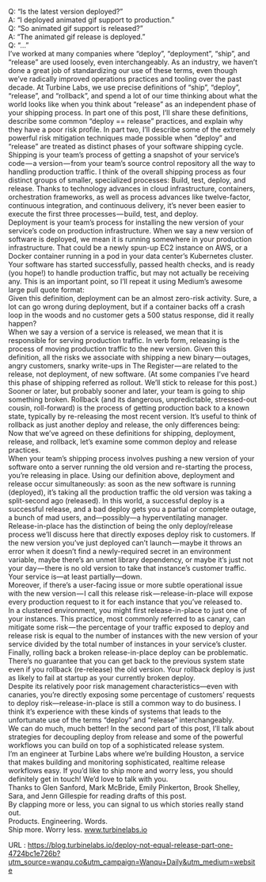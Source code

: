   Q: “Is the latest version deployed?”  
    A: “I deployed animated gif support to production.”  
    Q: “So animated gif support is released?”  
    A: “The animated gif release is deployed.”  
    Q: “…”  
    I’ve worked at many companies where “deploy”, “deployment”, “ship”, and “release” are used loosely, even interchangeably. As an industry, we haven’t done a great job of standardizing our use of these terms, even though we’ve radically improved operations practices and tooling over the past decade. At Turbine Labs, we use precise definitions of “ship”, “deploy”, “release”, and “rollback”, and spend a lot of our time thinking about what the world looks like when you think about “release” as an independent phase of your shipping process. In part one of this post, I’ll share these definitions, describe some common “deploy == release” practices, and explain why they have a poor risk profile. In part two, I’ll describe some of the extremely powerful risk mitigation techniques made possible when “deploy” and “release” are treated as distinct phases of your software shipping cycle.  
    Shipping is your team’s process of getting a snapshot of your service’s code — a version — from your team’s source control repository all the way to handling production traffic. I think of the overall shipping process as four distinct groups of smaller, specialized processes: Build, test, deploy, and release. Thanks to technology advances in cloud infrastructure, containers, orchestration frameworks, as well as process advances like twelve-factor, continuous integration, and continuous delivery, it’s never been easier to execute the first three processes — build, test, and deploy.  
    Deployment is your team’s process for installing the new version of your service’s code on production infrastructure. When we say a new version of software is deployed, we mean it is running somewhere in your production infrastructure. That could be a newly spun-up EC2 instance on AWS, or a Docker container running in a pod in your data center’s Kubernetes cluster. Your software has started successfully, passed health checks, and is ready (you hope!) to handle production traffic, but may not actually be receiving any. This is an important point, so I’ll repeat it using Medium’s awesome large pull quote format:  
    Given this definition, deployment can be an almost zero-risk activity. Sure, a lot can go wrong during deployment, but if a container backs off a crash loop in the woods and no customer gets a 500 status response, did it really happen?  
    When we say a version of a service is released, we mean that it is responsible for serving production traffic. In verb form, releasing is the process of moving production traffic to the new version. Given this definition, all the risks we associate with shipping a new binary — outages, angry customers, snarky write-ups in The Register — are related to the release, not deployment, of new software. (At some companies I’ve heard this phase of shipping referred as rollout. We’ll stick to release for this post.)  
    Sooner or later, but probably sooner and later, your team is going to ship something broken. Rollback (and its dangerous, unpredictable, stressed-out cousin, roll-forward) is the process of getting production back to a known state, typically by re-releasing the most recent version. It’s useful to think of rollback as just another deploy and release, the only differences being:  
    Now that we’ve agreed on these definitions for shipping, deployment, release, and rollback, let’s examine some common deploy and release practices.  
    When your team’s shipping process involves pushing a new version of your software onto a server running the old version and re-starting the process, you’re releasing in place. Using our definition above, deployment and release occur simultaneously: as soon as the new software is running (deployed), it’s taking all the production traffic the old version was taking a split-second ago (released). In this world, a successful deploy is a successful release, and a bad deploy gets you a partial or complete outage, a bunch of mad users, and—possibly—a hyperventilating manager.  
    Release-in-place has the distinction of being the only deploy/release process we’ll discuss here that directly exposes deploy risk to customers. If the new version you’ve just deployed can’t launch — maybe it throws an error when it doesn’t find a newly-required secret in an environment variable, maybe there’s an unmet library dependency, or maybe it’s just not your day — there is no old version to take that instance’s customer traffic. Your service is—at least partially—down.  
    Moreover, if there’s a user-facing issue or more subtle operational issue with the new version — I call this release risk — release-in-place will expose every production request to it for each instance that you’ve released to.  
    In a clustered environment, you might first release-in-place to just one of your instances. This practice, most commonly referred to as canary, can mitigate some risk — the percentage of your traffic exposed to deploy and release risk is equal to the number of instances with the new version of your service divided by the total number of instances in your service’s cluster.  
    Finally, rolling back a broken release-in-place deploy can be problematic. There’s no guarantee that you can get back to the previous system state even if you rollback (re-release) the old version. Your rollback deploy is just as likely to fail at startup as your currently broken deploy.  
    Despite its relatively poor risk management characteristics—even with canaries, you’re directly exposing some percentage of customers’ requests to deploy risk—release-in-place is still a common way to do business. I think it’s experience with these kinds of systems that leads to the unfortunate use of the terms “deploy” and “release” interchangeably.  
    We can do much, much better! In the second part of this post, I’ll talk about strategies for decoupling deploy from release and some of the powerful workflows you can build on top of a sophisticated release system.  
    I’m an engineer at Turbine Labs where we’re building Houston, a service that makes building and monitoring sophisticated, realtime release workflows easy. If you’d like to ship more and worry less, you should definitely get in touch! We’d love to talk with you.  
    Thanks to Glen Sanford, Mark McBride, Emily Pinkerton, Brook Shelley, Sara, and Jenn Gillespie for reading drafts of this post.  
    By clapping more or less, you can signal to us which stories really stand out.  
    Products. Engineering. Words.  
    Ship more. Worry less. www.turbinelabs.io  
    
  URL : https://blog.turbinelabs.io/deploy-not-equal-release-part-one-4724bc1e726b?utm_source=wanqu.co&utm_campaign=Wanqu+Daily&utm_medium=website